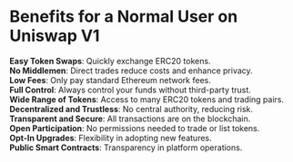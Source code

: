 # Benefits for a Normal User on Uniswap V1  
**Easy Token Swaps**: Quickly exchange ERC20 tokens.  
**No Middlemen**: Direct trades reduce costs and enhance privacy.  
**Low Fees**: Only pay standard Ethereum network fees.  
**Full Control**: Always control your funds without third-party trust.  
**Wide Range of Tokens**: Access to many ERC20 tokens and trading pairs.  
**Decentralized and Trustless**: No central authority, reducing risk.  
**Transparent and Secure**: All transactions are on the blockchain.  
**Open Participation**: No permissions needed to trade or list tokens.  
**Opt-In Upgrades**: Flexibility in adopting new features.  
**Public Smart Contracts**: Transparency in platform operations.  
